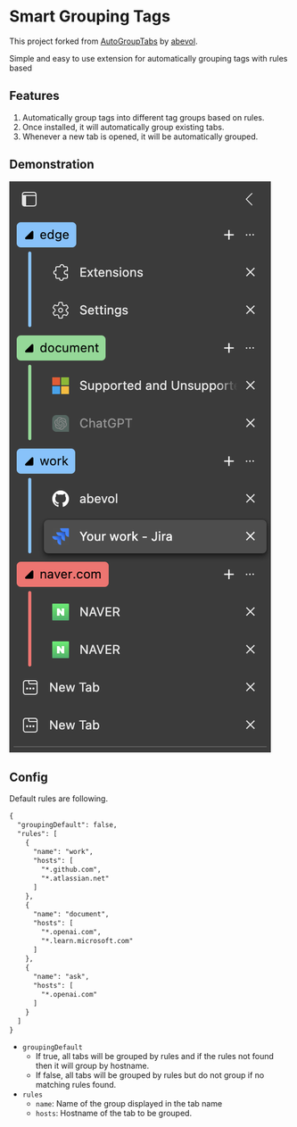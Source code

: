 # Smart Grouping Tags

This project forked from [AutoGroupTabs](https://github.com/abevol/AutoGroupTabs) by [abevol](https://github.com/abevol).

Simple and easy to use extension for automatically grouping tags with rules based

## Features

1. Automatically group tags into different tag groups based on rules.
2. Once installed, it will automatically group existing tabs.
3. Whenever a new tab is opened, it will be automatically grouped.

## Demonstration

![Demo image](./readme/main.png)


## Config

Default rules are following.

```
{
  "groupingDefault": false,
  "rules": [
    {
      "name": "work",
      "hosts": [
        "*.github.com",
        "*.atlassian.net"
      ]
    },
    {
      "name": "document",
      "hosts": [
        "*.openai.com",
        "*.learn.microsoft.com"
      ]
    },
    {
      "name": "ask",
      "hosts": [
        "*.openai.com"
      ]
    }
  ]
}
```

- `groupingDefault`
  - If true, all tabs will be grouped by rules and if the rules not found then it will group by hostname.
  - If false, all tabs will be grouped by rules but do not group if no matching rules found.
- `rules`
  - `name`: Name of the group displayed in the tab name
  - `hosts`: Hostname of the tab to be grouped.
